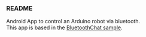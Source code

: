 ### README

Android App to control an Arduino robot via bluetooth.  
This app is based in the [BluetoothChat sample](https://android.googlesource.com/platform/development/+/25b6aed7b2e01ce7bdc0dfa1a79eaf009ad178fe/samples/BluetoothChat/).